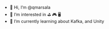 - 👋 Hi, I’m @qmarsala
- 👀 I’m interested in ⛳ 🎮 🖥️
- 🌱 I’m currently learning about Kafka, and Unity

<!---
qmarsala/qmarsala is a ✨ special ✨ repository because its `README.md` (this file) appears on your GitHub profile.
You can click the Preview link to take a look at your changes.
--->
